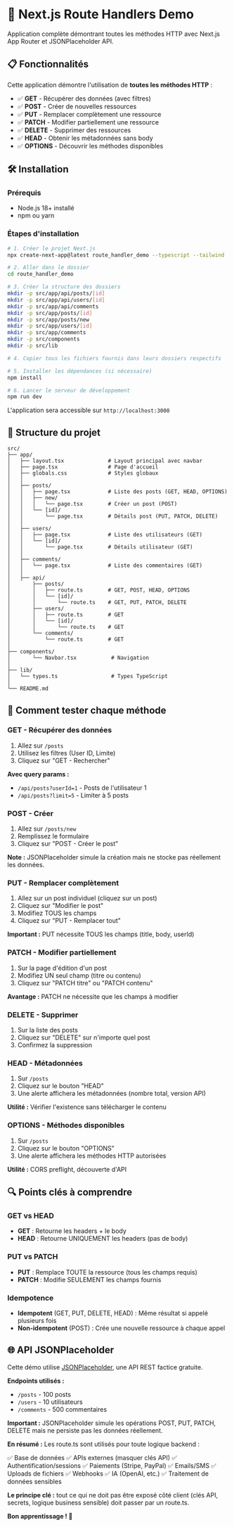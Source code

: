 # 🚀 Next.js Route Handlers Demo

Application complète démontrant toutes les méthodes HTTP avec Next.js App Router et JSONPlaceholder API.

## 📋 Fonctionnalités

Cette application démontre l'utilisation de **toutes les méthodes HTTP** :

- ✅ **GET** - Récupérer des données (avec filtres)
- ✅ **POST** - Créer de nouvelles ressources
- ✅ **PUT** - Remplacer complètement une ressource
- ✅ **PATCH** - Modifier partiellement une ressource
- ✅ **DELETE** - Supprimer des ressources
- ✅ **HEAD** - Obtenir les métadonnées sans body
- ✅ **OPTIONS** - Découvrir les méthodes disponibles

## 🛠️ Installation

### Prérequis

- Node.js 18+ installé
- npm ou yarn

### Étapes d'installation

```bash
# 1. Créer le projet Next.js
npx create-next-app@latest route_handler_demo --typescript --tailwind

# 2. Aller dans le dossier
cd route_handler_demo

# 3. Créer la structure des dossiers
mkdir -p src/app/api/posts/[id]
mkdir -p src/app/api/users/[id]
mkdir -p src/app/api/comments
mkdir -p src/app/posts/[id]
mkdir -p src/app/posts/new
mkdir -p src/app/users/[id]
mkdir -p src/app/comments
mkdir -p src/components
mkdir -p src/lib

# 4. Copier tous les fichiers fournis dans leurs dossiers respectifs

# 5. Installer les dépendances (si nécessaire)
npm install

# 6. Lancer le serveur de développement
npm run dev
```

L'application sera accessible sur `http://localhost:3000`

## 📁 Structure du projet

```
src/
├── app/
│   ├── layout.tsx              # Layout principal avec navbar
│   ├── page.tsx                # Page d'accueil
│   ├── globals.css             # Styles globaux
│   │
│   ├── posts/
│   │   ├── page.tsx            # Liste des posts (GET, HEAD, OPTIONS)
│   │   ├── new/
│   │   │   └── page.tsx        # Créer un post (POST)
│   │   └── [id]/
│   │       └── page.tsx        # Détails post (PUT, PATCH, DELETE)
│   │
│   ├── users/
│   │   ├── page.tsx            # Liste des utilisateurs (GET)
│   │   └── [id]/
│   │       └── page.tsx        # Détails utilisateur (GET)
│   │
│   ├── comments/
│   │   └── page.tsx            # Liste des commentaires (GET)
│   │
│   ├── api/
│       ├── posts/
│       │   ├── route.ts        # GET, POST, HEAD, OPTIONS
│       │   └── [id]/
│       │       └── route.ts    # GET, PUT, PATCH, DELETE
│       ├── users/
│       │   ├── route.ts        # GET
│       │   └── [id]/
│       │       └── route.ts    # GET
│       └── comments/
│           └── route.ts        # GET
│
├── components/
│       └── Navbar.tsx           # Navigation
│
├── lib/
│   └── types.ts                 # Types TypeScript
│
└── README.md
```

## 🎯 Comment tester chaque méthode

### GET - Récupérer des données

1. Allez sur `/posts`
2. Utilisez les filtres (User ID, Limite)
3. Cliquez sur "GET - Rechercher"

**Avec query params :**

- `/api/posts?userId=1` - Posts de l'utilisateur 1
- `/api/posts?limit=5` - Limiter à 5 posts

### POST - Créer

1. Allez sur `/posts/new`
2. Remplissez le formulaire
3. Cliquez sur "POST - Créer le post"

**Note :** JSONPlaceholder simule la création mais ne stocke pas réellement les données.

### PUT - Remplacer complètement

1. Allez sur un post individuel (cliquez sur un post)
2. Cliquez sur "Modifier le post"
3. Modifiez TOUS les champs
4. Cliquez sur "PUT - Remplacer tout"

**Important :** PUT nécessite TOUS les champs (title, body, userId)

### PATCH - Modifier partiellement

1. Sur la page d'édition d'un post
2. Modifiez UN seul champ (titre ou contenu)
3. Cliquez sur "PATCH titre" ou "PATCH contenu"

**Avantage :** PATCH ne nécessite que les champs à modifier

### DELETE - Supprimer

1. Sur la liste des posts
2. Cliquez sur "DELETE" sur n'importe quel post
3. Confirmez la suppression

### HEAD - Métadonnées

1. Sur `/posts`
2. Cliquez sur le bouton "HEAD"
3. Une alerte affichera les métadonnées (nombre total, version API)

**Utilité :** Vérifier l'existence sans télécharger le contenu

### OPTIONS - Méthodes disponibles

1. Sur `/posts`
2. Cliquez sur le bouton "OPTIONS"
3. Une alerte affichera les méthodes HTTP autorisées

**Utilité :** CORS preflight, découverte d'API

## 🔍 Points clés à comprendre

### GET vs HEAD

- **GET** : Retourne les headers + le body
- **HEAD** : Retourne UNIQUEMENT les headers (pas de body)

### PUT vs PATCH

- **PUT** : Remplace TOUTE la ressource (tous les champs requis)
- **PATCH** : Modifie SEULEMENT les champs fournis

### Idempotence

- **Idempotent** (GET, PUT, DELETE, HEAD) : Même résultat si appelé plusieurs fois
- **Non-idempotent** (POST) : Crée une nouvelle ressource à chaque appel

## 🌐 API JSONPlaceholder

Cette démo utilise [JSONPlaceholder](https://jsonplaceholder.typicode.com/), une API REST factice gratuite.

**Endpoints utilisés :**

- `/posts` - 100 posts
- `/users` - 10 utilisateurs
- `/comments` - 500 commentaires

**Important :** JSONPlaceholder simule les opérations POST, PUT, PATCH, DELETE mais ne persiste pas les données réellement.

**En résumé :**
Les route.ts sont utilisés pour toute logique backend :

✅ Base de données
✅ APIs externes (masquer clés API)
✅ Authentification/sessions
✅ Paiements (Stripe, PayPal)
✅ Emails/SMS
✅ Uploads de fichiers
✅ Webhooks
✅ IA (OpenAI, etc.)
✅ Traitement de données sensibles

**Le principe clé :** tout ce qui ne doit pas être exposé côté client (clés API, secrets, logique business sensible) doit passer par un route.ts.

**Bon apprentissage ! 🚀**
